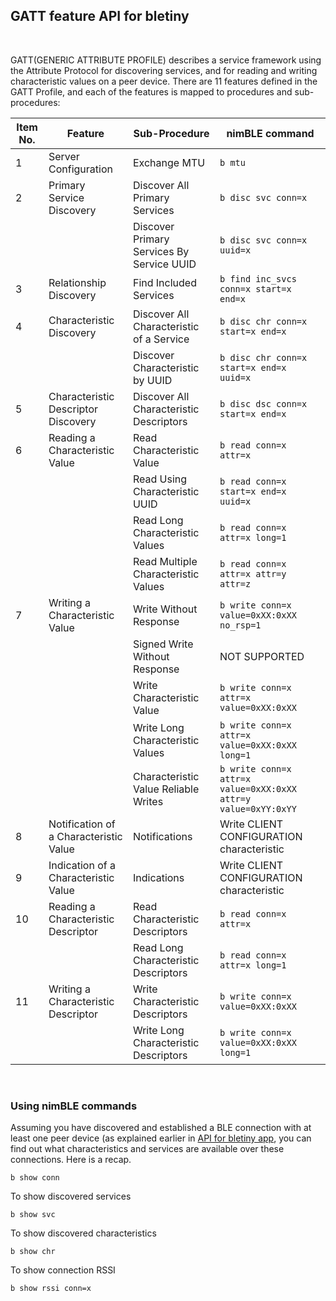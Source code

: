 ## GATT feature API for bletiny

<br>

GATT(GENERIC ATTRIBUTE PROFILE) describes a service framework using the Attribute Protocol for discovering services, and for reading and writing characteristic values on a peer device. There are 11 features defined in the GATT Profile, and each of the features is mapped to procedures and sub-procedures: 
|**Item No.** | **Feature** | **Sub-Procedure** | **nimBLE command** ||----|---------|---------------|------|| 1  | Server Configuration | Exchange MTU | `b mtu` | | 2 | Primary Service Discovery | Discover All Primary Services | `b disc svc conn=x` | 
|   |   | Discover Primary Services By Service UUID | `b disc svc conn=x uuid=x` |
| 3  | Relationship Discovery | Find Included Services | `b find inc_svcs conn=x start=x end=x` || 4 | Characteristic Discovery | Discover All Characteristic of a Service | `b disc chr conn=x start=x end=x` |
|   |   | Discover Characteristic by UUID | `b disc chr conn=x start=x end=x uuid=x` || 5  | Characteristic Descriptor Discovery | Discover All Characteristic Descriptors | `b disc dsc conn=x start=x end=x` || 6 | Reading a Characteristic Value | Read Characteristic Value | `b read conn=x attr=x` |
|   |   | Read Using Characteristic UUID | `b read conn=x start=x end=x uuid=x` ||   |   | Read Long Characteristic Values | `b read conn=x attr=x long=1` ||   |   | Read Multiple Characteristic Values | `b read conn=x attr=x attr=y attr=z` |
| 7  | Writing a Characteristic Value  | Write Without Response | `b write conn=x value=0xXX:0xXX no_rsp=1` ||   |   | Signed Write Without Response | NOT SUPPORTED ||   |   | Write Characteristic Value | `b write conn=x attr=x value=0xXX:0xXX` ||   |   | Write Long Characteristic Values | `b write conn=x attr=x value=0xXX:0xXX long=1` ||   |   | Characteristic Value Reliable Writes | `b write conn=x attr=x value=0xXX:0xXX attr=y value=0xYY:0xYY` || 8 | Notification of a Characteristic Value | Notifications | Write CLIENT CONFIGURATION characteristic || 9 | Indication of a Characteristic Value | Indications | Write CLIENT CONFIGURATION characteristic || 10| Reading a Characteristic Descriptor | Read Characteristic Descriptors | `b read conn=x attr=x` |
|   |   | Read Long Characteristic Descriptors | `b read conn=x attr=x long=1` || 11 | Writing a Characteristic Descriptor | Write Characteristic Descriptors | `b write conn=x value=0xXX:0xXX` |
|   |   | Write Long Characteristic Descriptors | `b write conn=x value=0xXX:0xXX long=1` |<br>
### Using nimBLE commands 
Assuming you have discovered and established a BLE connection with at least one peer device (as explained earlier in [API for bletiny app](../bletiny_api.md), you can find out what characteristics and services are available over these connections. Here is a recap.
```
b show conn
```
To show discovered services
```
b show svc
```

To show discovered characteristics
```
b show chr
```

To show connection RSSI
```
b show rssi conn=x
```